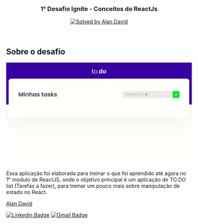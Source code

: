 <h3 align="center">
  1° Desafio Ignite - Conceitos do ReactJs
</h3>

<p align="center">  
  <a href="https://www.linkedin.com/in/alandavyd">
    <img alt="Solved by Alan David" src="https://img.shields.io/badge/solved%20by-Alan%20David-%2306b656?style=flat-square">
  </a>
</p>

<br>

## Sobre o desafio

<p align="center">
  <img src="/public/to.do.gif" alt="to.do">
</p>

Essa aplicação foi elaborada para treinar o que foi aprendido até agora no 1° modulo de ReactJS, onde o objetivo principal é um aplicação de TO.DO list (Tarefas a fazer), para treinar um pouco mais sobre manipulação de estado no React.

[Alan David](https://github.com/alandavyd)

[![Linkedin Badge](https://img.shields.io/badge/-Alan%20David-blue?style=flat-square&logo=Linkedin&logoColor=white&link=https://www.linkedin.com/in/alandavyd/)](https://www.linkedin.com/in/alandavyd/)
[![Gmail Badge](https://img.shields.io/badge/-alandavyd.alves@gmail.com-c14438?style=flat-square&logo=Gmail&logoColor=white&link=mailto:alandavyd.alves@gmail.com)](mailto:alandavyd.alves@gmail.com)
